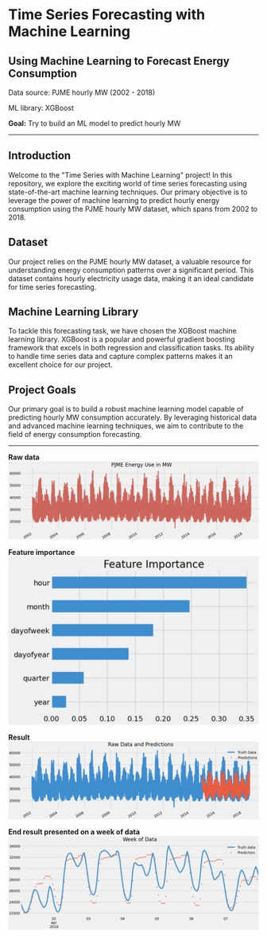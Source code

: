 # Time Series Forecasting with Machine Learning

## Using Machine Learning to Forecast Energy Consumption

Data source: PJME hourly MW (2002 - 2018)

ML library: XGBoost


**Goal:** Try to build an ML model to predict hourly MW


---



## Introduction

Welcome to the "Time Series with Machine Learning" project! In this repository, we explore the exciting world of time series forecasting using state-of-the-art machine learning techniques. Our primary objective is to leverage the power of machine learning to predict hourly energy consumption using the PJME hourly MW dataset, which spans from 2002 to 2018.

## Dataset

Our project relies on the PJME hourly MW dataset, a valuable resource for understanding energy consumption patterns over a significant period. This dataset contains hourly electricity usage data, making it an ideal candidate for time series forecasting.

## Machine Learning Library

To tackle this forecasting task, we have chosen the XGBoost machine learning library. XGBoost is a popular and powerful gradient boosting framework that excels in both regression and classification tasks. Its ability to handle time series data and capture complex patterns makes it an excellent choice for our project.

## Project Goals

Our primary goal is to build a robust machine learning model capable of predicting hourly MW consumption accurately. By leveraging historical data and advanced machine learning techniques, we aim to contribute to the field of energy consumption forecasting.

---


**Raw data**
![](./screenshots/raw_data.png)



**Feature importance**
![](./screenshots/feature_importance.png)



**Result**
![](./screenshots/result.png)



**End result presented on a week of data**
![](./screenshots/week_of_data.png)
